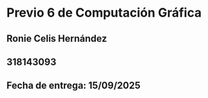 # Previo 6 de Computación Gráfica
## Ronie Celis Hernández
## 318143093
## Fecha de entrega: 15/09/2025


